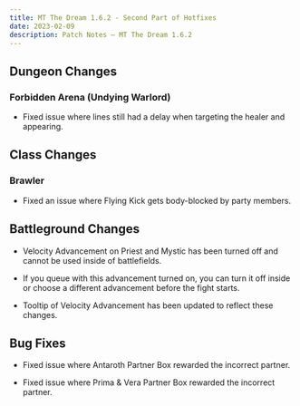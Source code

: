 ```yaml
---
title: MT The Dream 1.6.2 - Second Part of Hotfixes
date: 2023-02-09
description: Patch Notes – MT The Dream 1.6.2
---
```

Dungeon Changes
---------------

### Forbidden Arena (Undying Warlord)

-   Fixed issue where lines still had a delay when targeting the healer and appearing.

Class Changes
-------------

### Brawler

-   Fixed an issue where Flying Kick gets body-blocked by party members.

Battleground Changes
--------------------

-   Velocity Advancement on Priest and Mystic has been turned off and cannot be used inside of battlefields.

-   If you queue with this advancement turned on, you can turn it off inside or choose a different advancement before the fight starts.

-   Tooltip of Velocity Advancement has been updated to reflect these changes.

Bug Fixes
---------

-   Fixed issue where Antaroth Partner Box rewarded the incorrect partner.

-   Fixed issue where Prima & Vera Partner Box rewarded the incorrect partner.